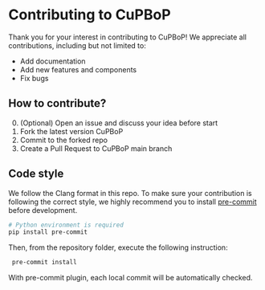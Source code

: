 # Contributing to CuPBoP

Thank you for your interest in contributing to CuPBoP!
We appreciate all contributions, including but not limited to:

- Add documentation
- Add new features and components
- Fix bugs

## How to contribute?

0. (Optional) Open an issue and discuss your idea before start
1. Fork the latest version CuPBoP
2. Commit to the forked repo
3. Create a Pull Request to CuPBoP main branch

## Code style

We follow the Clang format in this repo.
To make sure your contribution is following the correct style,
we highly recommend you to install [pre-commit](https://pre-commit.com/) before development.

```bash
# Python environment is required
pip install pre-commit
```

Then, from the repository folder, execute the following instruction:

```bash
 pre-commit install
```

With pre-commit plugin, each local commit will be automatically checked.
